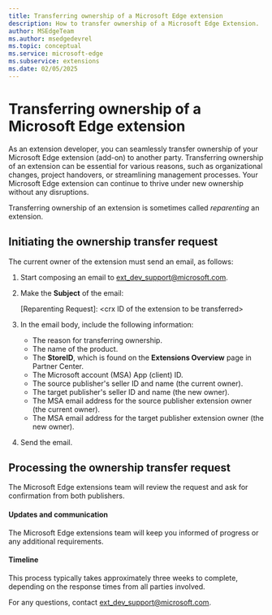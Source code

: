 ```yaml
---
title: Transferring ownership of a Microsoft Edge extension
description: How to transfer ownership of a Microsoft Edge Extension.
author: MSEdgeTeam
ms.author: msedgedevrel
ms.topic: conceptual
ms.service: microsoft-edge
ms.subservice: extensions
ms.date: 02/05/2025
---
```

# Transferring ownership of a Microsoft Edge extension
<!-- todo: move to dir other than /getting-started/? -->

As an extension developer, you can seamlessly transfer ownership of your Microsoft Edge extension (add-on) to another party.  Transferring ownership of an extension can be essential for various reasons, such as organizational changes, project handovers, or streamlining management processes.  Your Microsoft Edge extension can continue to thrive under new ownership without any disruptions.

Transferring ownership of an extension is sometimes called _reparenting_ an extension.


<!-- ---------------------------------------------------------------------- -->
## Initiating the ownership transfer request

The current owner of the extension must send an email, as follows:

1. Start composing an email to [ext_dev_support@microsoft.com](mailto:ext_dev_support@microsoft.com).
 
1. Make the **Subject** of the email:

   [Reparenting Request]: \<crx ID of the extension to be transferred\><!-- todo: define or expand crx -->

1. In the email body, include the following information:
   * The reason for transferring ownership.
   * The name of the product.<!-- todo: of the extension? -->
   * The **StoreID**, which is found on the **Extensions Overview** page in Partner Center.
   * The Microsoft account (MSA) App (client) ID.
   * The source publisher's seller ID and name (the current owner).
   * The target publisher's seller ID and name (the new owner).
   * The MSA email address for the source publisher extension owner (the current owner).
   * The MSA email address for the target publisher extension owner (the new owner).
 
1. Send the email.


<!-- ---------------------------------------------------------------------- -->
## Processing the ownership transfer request

The Microsoft Edge extensions team will review the request and ask for confirmation from both publishers.


<!-- ------------------------------ -->
#### Updates and communication

The Microsoft Edge extensions team will keep you informed of progress or any additional requirements.


<!-- ------------------------------ -->
#### Timeline

This process typically takes approximately three weeks to complete, depending on the response times from all parties involved.

For any questions, contact [ext_dev_support@microsoft.com](mailto:ext_dev_support@microsoft.com).

